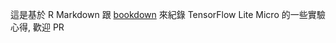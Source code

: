 這是基於 R Markdown 跟 [bookdown](https://github.com/rstudio/bookdown) 來紀錄 TensorFlow Lite Micro 的一些實驗心得, 歡迎 PR
